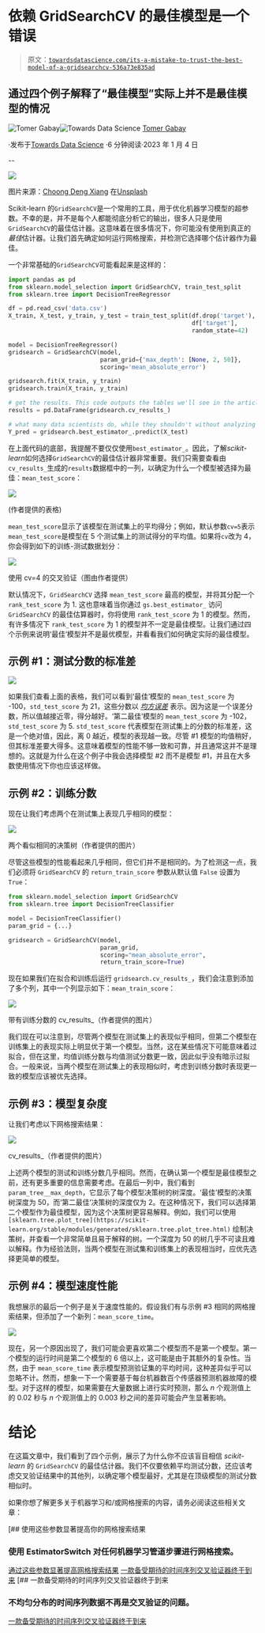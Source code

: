 # 依赖 GridSearchCV 的最佳模型是一个错误

> 原文：[`towardsdatascience.com/its-a-mistake-to-trust-the-best-model-of-a-gridsearchcv-536a73e835ad`](https://towardsdatascience.com/its-a-mistake-to-trust-the-best-model-of-a-gridsearchcv-536a73e835ad)

## 通过四个例子解释了“最佳模型”实际上并不是最佳模型的情况

[](https://medium.com/@tomergabay?source=post_page-----536a73e835ad--------------------------------)![Tomer Gabay](https://medium.com/@tomergabay?source=post_page-----536a73e835ad--------------------------------)[](https://towardsdatascience.com/?source=post_page-----536a73e835ad--------------------------------)![Towards Data Science](https://towardsdatascience.com/?source=post_page-----536a73e835ad--------------------------------) [Tomer Gabay](https://medium.com/@tomergabay?source=post_page-----536a73e835ad--------------------------------)

·发布于[Towards Data Science](https://towardsdatascience.com/?source=post_page-----536a73e835ad--------------------------------) ·6 分钟阅读·2023 年 1 月 4 日

--

![](img/e21cbcd59ca104b1b7dcf6a964510800.png)

图片来源：[Choong Deng Xiang](https://unsplash.com/@dengxiangs?utm_source=medium&utm_medium=referral) 在[Unsplash](https://unsplash.com/?utm_source=medium&utm_medium=referral)

Scikit-learn 的`GridSearchCV`是一个常用的工具，用于优化机器学习模型的超参数。不幸的是，并不是每个人都能彻底分析它的输出，很多人只是使用`GridSearchCV`的最佳估计器。这意味着在很多情况下，你可能没有使用到真正的*最佳*估计器。让我们首先确定如何运行网格搜索，并检测它选择哪个估计器作为最佳。

一个非常基础的`GridSearchCV`可能看起来是这样的：

```py
import pandas as pd
from sklearn.model_selection import GridSearchCV, train_test_split
from sklearn.tree import DecisionTreeRegressor

df = pd.read_csv('data.csv')
X_train, X_test, y_train, y_test = train_test_split(df.drop('target'),
                                                    df['target'],
                                                    random_state=42)

model = DecisionTreeRegressor()
gridsearch = GridSearchCV(model, 
                          param_grid={'max_depth': [None, 2, 50]},
                          scoring='mean_absolute_error')

gridsearch.fit(X_train, y_train)
gridsearch.train(X_train, y_train)

# get the results. This code outputs the tables we'll see in the article
results = pd.DataFrame(gridsearch.cv_results_)

# what many data scientists do, while they shouldn't without analyzing first
Y_pred = gridsearch.best_estimator_.predict(X_test) 
```

在上面代码的底部，我提醒不要仅仅使用`best_estimator_`。因此，了解*scikit-learn*如何选择`GridSearchCV`的最佳估计器非常重要。我们只需要查看由`cv_results_`生成的`results`数据框中的一列，以确定为什么一个模型被选择为最佳：`mean_test_score`：

![](img/e3f72e88ebdad4f2b3b8c0c79dcd5ee0.png)

(作者提供的表格)

`mean_test_score`显示了该模型在测试集上的平均得分；例如，默认参数`cv=5`表示`mean_test_score`是模型在 5 个测试集上的测试得分的平均值。如果将`cv`改为 4，你会得到如下的训练-测试数据划分：

![](img/d5cc913b44aad71b6fc4b0a933323760.png)

使用 cv=4 的交叉验证（图由作者提供）

默认情况下，`GridSearchCV` 选择 `mean_test_score` 最高的模型，并将其分配一个 `rank_test_score` 为 1\. 这也意味着当你通过 `gs.best_estimator_` 访问 `GridSearchCV` 的最佳估算器时，你将使用 `rank_test_score` 为 1 的模型。然而，有许多情况下 `rank_test_score` 为 1 的模型并不一定是最佳模型。让我们通过四个示例来说明‘最佳’模型并不是最优模型，并看看我们如何确定实际的最佳模型。

## 示例 #1：测试分数的标准差

![](img/f1e025803d12771b816ff29dd1d187a3.png)

如果我们查看上面的表格，我们可以看到‘最佳’模型的 `mean_test_score` 为 -100，`std_test_score` 为 21，这些分数以 [*均方误差*](https://en.wikipedia.org/wiki/Mean_absolute_error) 表示。因为这是一个误差分数，所以值越接近零，得分越好。‘第二最佳’模型的 `mean_test_score` 为 -102，`std_test_score` 为 5\. `std_test_score` 代表模型在测试集上的分数的标准差，这是一个绝对值，因此，离 0 越近，模型的表现越一致。尽管 #1 模型的均值稍好，但其标准差要大得多。这意味着模型的性能不够一致和可靠，并且通常这并不是理想的。这就是为什么在这个例子中我会选择模型 #2 而不是模型 #1，并且在大多数使用情况下你也应该这样做。

## 示例 #2：训练分数

现在让我们考虑两个在测试集上表现几乎相同的模型：

![](img/dcdd0597b82bafb3ebaf8b04e6c4b75b.png)

两个看似相同的决策树（作者提供的图片）

尽管这些模型的性能看起来几乎相同，但它们并不是相同的。为了检测这一点，我们必须将 `GridSearchCV` 的 `return_train_score` 参数从默认值 `False` 设置为 `True`：

```py
from sklearn.model_selection import GridSearchCV
from sklearn.tree import DecisionTreeClassifier

model = DecisionTreeClassifier()
param_grid = {...}

gridsearch = GridSearchCV(model, 
                          param_grid, 
                          scoring="mean_absolute_error", 
                          return_train_score=True)
```

现在如果我们在拟合和训练后运行 `gridsearch.cv_results_`，我们会注意到添加了多个列，其中一个列显示如下：`mean_train_score`：

![](img/7fd7f6f20ae43583ee03fac768a66bdb.png)

带有训练分数的 cv_results_（作者提供的图片）

我们现在可以注意到，尽管两个模型在测试集上的表现似乎相同，但第二个模型在训练集上的表现实际上明显优于第一个模型。当然，这在某些情况下可能意味着过拟合，但在这里，均值训练分数与均值测试分数更一致，因此似乎没有暗示过拟合。一般来说，当两个模型在测试集上的表现相似时，考虑到训练分数时表现更一致的模型应该被优先选择。

## 示例 #3：模型复杂度

让我们考虑以下网格搜索结果：

![](img/a20a1e2c444bd705122c0b56d993fe6e.png)

cv_results_（作者提供的图片）

上述两个模型的测试和训练分数几乎相同。然而，在确认第一个模型是最佳模型之前，还有更多重要的信息需要考虑。在最后一列中，我们看到 `param_tree__max_depth`，它显示了每个模型决策树的树深度。‘最佳’模型的决策树深度为 50，而‘第二最佳’决策树的深度仅为 2。在这种情况下，我们可以选择第二个模型作为最佳模型，因为这个决策树更容易解释。例如，我们可以使用 `[sklearn.tree.plot_tree](https://scikit-learn.org/stable/modules/generated/sklearn.tree.plot_tree.html)` 绘制决策树，并查看一个非常简单且易于解释的树。一个深度为 50 的树几乎不可读且难以解释。作为经验法则，当两个模型在测试集和训练集上的表现相当时，应优先选择更简单的模型。

## 示例 #4：模型速度性能

我想展示的最后一个例子是关于速度性能的。假设我们有与示例 #3 相同的网格搜索结果，但添加了一个新列：`mean_score_time`。

![](img/9084cd7a094846ab02754b148d75848b.png)

现在，另一个原因出现了，我们可能会更喜欢第二个模型而不是第一个模型。第一个模型的运行时间是第二个模型的 6 倍以上，这可能是由于其额外的复杂性。当然，由于 `mean_score_time` 表示模型预测验证集的平均时间，这种差异似乎可以忽略不计。然而，想象一下一个需要基于每台机器数百个传感器预测机器故障的模型。对于这样的模型，如果需要在大量数据上进行实时预测，那么 *n* 个观测值上的 0.02 秒与 *n* 个观测值上的 0.003 秒之间的差异可能会产生显著影响。

# 结论

在这篇文章中，我们看到了四个示例，展示了为什么你不应该盲目相信 *scikit-learn* 的 `GridSearchCV` 的最佳估计器。我们不仅要依赖平均测试分数，还应该考虑交叉验证结果中的其他列，以确定哪个模型最好，尤其是在顶级模型的测试分数相似时。

如果你想了解更多关于机器学习和/或网格搜索的内容，请务必阅读这些相关文章：

[](/significantly-increase-your-grid-search-results-with-these-parameters-b096b3d158aa?source=post_page-----536a73e835ad--------------------------------) [## 使用这些参数显著提高你的网格搜索结果

### 使用 EstimatorSwitch 对任何机器学习管道步骤进行网格搜索。

[通过这些参数显著提高网格搜索结果](https://towardsdatascience.com/significantly-increase-your-grid-search-results-with-these-parameters-b096b3d158aa?source=post_page-----536a73e835ad--------------------------------) [一款备受期待的时间序列交叉验证器终于到来](https://towardsdatascience.com/a-highly-anticipated-time-series-cross-validator-is-finally-here-7dc99f672736?source=post_page-----536a73e835ad--------------------------------) [## 一款备受期待的时间序列交叉验证器终于到来

### 不均匀分布的时间序列数据不再是交叉验证的问题。

[一款备受期待的时间序列交叉验证器终于到来](https://towardsdatascience.com/a-highly-anticipated-time-series-cross-validator-is-finally-here-7dc99f672736?source=post_page-----536a73e835ad--------------------------------)
